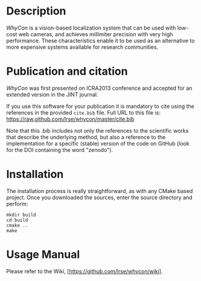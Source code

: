 Description
==========

_WhyCon_ is a vision-based localization system that can be used with low-cost web cameras, and achieves millimiter precision with very high performance.
These characteristics enable it to be used as an alternative to more expensive systems available for research communities. 

Publication and citation
========================

_WhyCon_ was first presented on ICRA2013 conference and accepted for an extended version in the JINT journal.

If you use this software for your publication it is mandatory to cite using the references in the provided `cite.bib` file. Full URL to this file is: https://raw.github.com/lrse/whycon/master/cite.bib

Note that this .bib includes not only the references to the scientific works that describe the underlying method, but
also a reference to the implementation for a specific (stable) version of the code on GitHub (look for the DOI containing the word "zenodo").

Installation
===========

The installation process is really straightforward, as with any CMake based project.
Once you downloaded the sources, enter the source directory and perform:

    mkdir build
    cd build
    cmake ..
    make

Usage Manual
============

Please refer to the Wiki, [https://github.com/lrse/whycon/wiki].


